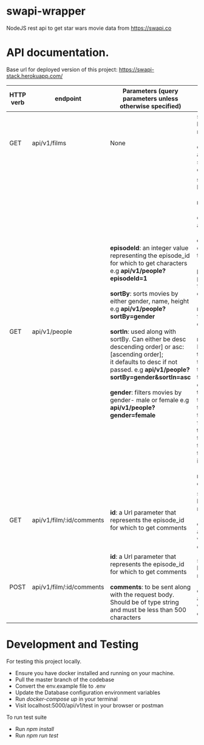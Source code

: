 # swapi-wrapper

NodeJS rest api to get star wars movie data from https://swapi.co

# API documentation.

Base url for deployed version of this project: https://swapi-stack.herokuapp.com/

HTTP verb | endpoint | Parameters (query parameters unless otherwise specified) | Response | Description
|------|------|------|-----|-----|
GET | api/v1/films | None | success: boolean, message: [success or an error message (if any)], data: [all star wars movies data]| This resource fetches all star wars films with number of comments (anonynous). 
GET | api/v1/people | **episodeId**: an integer value representing the episode_id for which to get characters e.g **api/v1/people?episodeId=1**<br/> <br/> **sortBy**: sorts movies by either gender, name, height e.g **api/v1/people?sortBy=gender**<br/> <br/> **sortIn**: used along with sortBy. Can either be desc descending order] or asc: [ascending order]; <br/> it defaults to desc if not passed. e.g **api/v1/people?sortBy=gender&sortIn=asc** <br/> <br/> **gender**: filters movies by gender- male or female e.g **api/v1/people?gender=female** | **success**: boolean, <br/> <br/> **message**: [success or an error message (if any)],<br/> <br/> **count**: number of characters in the result set,<br/><br/> **previous**: previous page for paginated data,<br/><br/> **next**: next page for paginated data, <br/> <br/> **meta**: Contains MetaData <br/> **totalHeight(Cm)**: total height of the characters in the result set in centimeters,<br/> **totalHeight(Ft)**: total height of the characters in the result set in feet,<br/> **totalHeight(In)**: total height of the characters in the result set in inches,<br/><br/> **results**: [Movie characters]| This resource fetches all star wars film characters or film characters for a particular star wars movie. 
GET | api/v1/film/:id/comments | **id**: a Url parameter that represents the episode_id for which to get comments | success: boolean, message: [success or an error message (if any)], data: [Star wars movie comments]| This resource fetches all comments for the requested star wars movie 
POST | api/v1/film/:id/comments | **id**: a Url parameter that represents the episode_id for which to get comments <br /> <br /> **comments**: to be sent along with the request body. Should be of type string and must be less than 500 characters | success: boolean, message: [success or an error message (if any)], data: [Star wars movie comment]| This resource posts comments to the requested star wars movie

# Development and Testing

For testing this project locally.
 - Ensure you have docker installed and running on your machine.
 - Pull the master branch of the codebase
 - Convert the env.example file to .env
 - Update the Database configuration environment variables
 - Run *docker-compose up* in your terminal
 - Visit localhost:5000/api/v1/test in your browser or postman
 
To run test suite
  - Run *npm install*
  - Run *npm run test*
